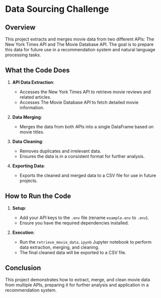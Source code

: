 # Data Sourcing Challenge

## Overview

This project extracts and merges movie data from two different APIs: The New York Times API and The Movie Database API. The goal is to prepare this data for future use in a recommendation system and natural language processing tasks.

## What the Code Does

1. **API Data Extraction**:
   - Accesses the New York Times API to retrieve movie reviews and related articles.
   - Accesses The Movie Database API to fetch detailed movie information.

2. **Data Merging**:
   - Merges the data from both APIs into a single DataFrame based on movie titles.

3. **Data Cleaning**:
   - Removes duplicates and irrelevant data.
   - Ensures the data is in a consistent format for further analysis.

4. **Exporting Data**:
   - Exports the cleaned and merged data to a CSV file for use in future projects.

## How to Run the Code

1. **Setup**:
   - Add your API keys to the `.env` file (rename `example.env` to `.env`).
   - Ensure you have the required dependencies installed.

2. **Execution**:
   - Run the `retrieve_movie_data.ipynb` Jupyter notebook to perform data extraction, merging, and cleaning.
   - The final cleaned data will be exported to a CSV file.

## Conclusion

This project demonstrates how to extract, merge, and clean movie data from multiple APIs, preparing it for further analysis and application in a recommendation system.